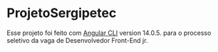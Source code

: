 # ProjetoSergipetec

Esse projeto foi feito com [Angular CLI](https://github.com/angular/angular-cli) version 14.0.5. 
para o processo seletivo da vaga de Desenvolvedor Front-End jr.
